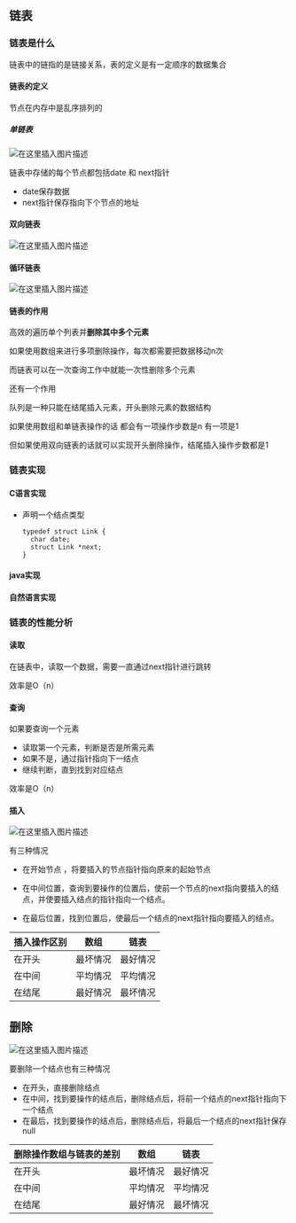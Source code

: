 ## 链表

### 链表是什么

链表中的链指的是链接关系，表的定义是有一定顺序的数据集合

#### 链表的定义

节点在内存中是乱序排列的

##### 单链表

![在这里插入图片描述](https://img-blog.csdnimg.cn/2019120813360914.png?x-oss-process=image/watermark,type_ZmFuZ3poZW5naGVpdGk,shadow_10,text_aHR0cHM6Ly9pdGh1YW5ncWluZy5ibG9nLmNzZG4ubmV0,size_16,color_FFFFFF,t_70)

链表中存储的每个节点都包括date  和   next指针

- date保存数据
- next指针保存指向下个节点的地址

#### 双向链表

![在这里插入图片描述](https://img-blog.csdnimg.cn/20191208164234315.png)

#### 循环链表

![在这里插入图片描述](https://img-blog.csdnimg.cn/20191208165121605.png?x-oss-process=image/watermark,type_ZmFuZ3poZW5naGVpdGk,shadow_10,text_aHR0cHM6Ly9pdGh1YW5ncWluZy5ibG9nLmNzZG4ubmV0,size_16,color_FFFFFF,t_70)



#### 链表的作用

高效的遍历单个列表并**删除其中多个元素**

如果使用数组来进行多项删除操作，每次都需要把数据移动n次

而链表可以在一次查询工作中就能一次性删除多个元素

还有一个作用

队列是一种只能在结尾插入元素，开头删除元素的数据结构

如果使用数组和单链表操作的话  都会有一项操作步数是n  有一项是1

但如果使用双向链表的话就可以实现开头删除操作，结尾插入操作步数都是1

### 链表实现

#### C语言实现

- 声明一个结点类型

  ```
  typedef struct Link {
  	char date;
  	struct Link *next; 
  }
  ```

  

#### java实现



#### 自然语言实现



### 链表的性能分析

#### 读取

在链表中，读取一个数据，需要一直通过next指针进行跳转

效率是O（n）

#### 查询

如果要查询一个元素

- 读取第一个元素，判断是否是所需元素
- 如果不是，通过指针指向下一结点
- 继续判断，直到找到对应结点

效率是O（n）

#### 插入

![在这里插入图片描述](E:\My_gitbook\数据结构学习笔记\数据结构\20191208134704961.png)

有三种情况

- 在开始节点  ，将要插入的节点指针指向原来的起始节点

- 在中间位置，查询到要操作的位置后，使前一个节点的next指向要插入的结点，并使要插入结点的指针指向一个结点。
- 在最后位置，找到位置后，使最后一个结点的next指针指向要插入的结点。

| 插入操作区别 | 数组     | 链表     |
| ------------ | -------- | -------- |
| 在开头       | 最坏情况 | 最好情况 |
| 在中间       | 平均情况 | 平均情况 |
| 在结尾       | 最好情况 | 最坏情况 |

## 删除

![在这里插入图片描述](https://img-blog.csdnimg.cn/20191208134704961.png?x-oss-process=image/watermark,type_ZmFuZ3poZW5naGVpdGk,shadow_10,text_aHR0cHM6Ly9pdGh1YW5ncWluZy5ibG9nLmNzZG4ubmV0,size_16,color_FFFFFF,t_70)

要删除一个结点也有三种情况

- 在开头，直接删除结点
- 在中间，找到要操作的结点后，删除结点后，将前一个结点的next指针指向下一个结点
- 在最后，找到要操作的结点后，删除结点后，将最后一个结点的next指针保存 null

| 删除操作数组与链表的差别 | 数组     | 链表     |
| ------------------------ | -------- | -------- |
| 在开头                   | 最坏情况 | 最好情况 |
| 在中间                   | 平均情况 | 平均情况 |
| 在结尾                   | 最好情况 | 最坏情况 |

